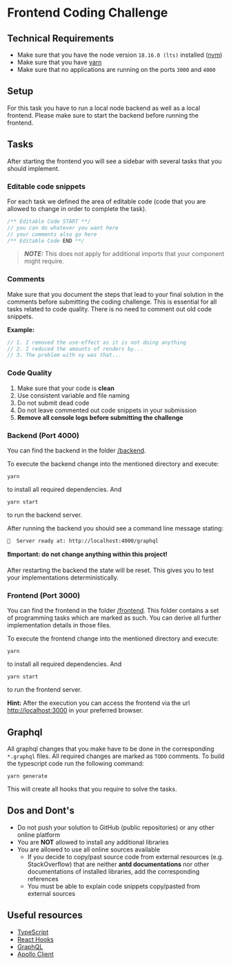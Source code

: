 # Frontend Coding Challenge

## Technical Requirements

- Make sure that you have the node version `18.16.0 (lts)` installed ([nvm](https://github.com/nvm-sh/nvm))
- Make sure that you have [yarn](https://classic.yarnpkg.com/lang/en/docs/install/#debian-stable)
- Make sure that no applications are running on the ports `3000` and `4000`


## Setup

For this task you have to run a local node backend as well as a local frontend.
Please make sure to start the backend before running the frontend.

## Tasks

After starting the frontend you will see a sidebar with several tasks that you should implement.

### Editable code snippets

For each task we defined the area of editable code (code that you are allowed to change in order to complete the task).

```typescript
/** Editable Code START **/
// you can do whatever you want here
// your comments also go here
/** Editable Code END **/
```

> **_NOTE:_**  This does not apply for additional imports that your component might require.

### Comments
Make sure that you document the steps that lead to your final solution in the comments before submitting the coding challenge.
This is essential for all tasks related to code quality. There is no need to comment out old code snippets.

**Example:**

```typescript
// 1. I removed the use-effect as it is not doing anything
// 2. I reduced the amounts of renders by...
// 3. The problem with xy was that...
```

### Code Quality

1. Make sure that your code is **clean**
2. Use consistent variable and file naming
3. Do not submit dead code
4. Do not leave commented out code snippets in your submission
3. **Remove all console logs before submitting the challenge**


### Backend (Port 4000)

You can find the backend in the folder [/backend](./backend).

To execute the backend change into the mentioned directory and execute:

```shell
yarn
```
to install all required dependencies. And

```shell
yarn start
```

to run the backend server.

After running the backend you should see a command line message stating:

```
🚀  Server ready at: http://localhost:4000/graphql
```

**❗Important: do not change anything within this project!**

After restarting the backend the state will be reset. This gives you to test your implementations deterministically.

### Frontend (Port 3000)

You can find the frontend in the folder [/frontend](./frontend). This folder contains a set of programming tasks which are marked as such.
You can derive all further implementation details in those files.

To execute the frontend change into the mentioned directory and execute:

```shell
yarn
```
to install all required dependencies. And

```shell
yarn start
```

to run the frontend server. 

**Hint:** After the execution you can access the frontend via the url [http://localhost:3000](http://localhost:3000) in your preferred browser.

## Graphql

All graphql changes that you make have to be done in the corresponding `*.graphql` files.
All required changes are marked as `TODO` comments. To build the typescript code run the following command:

```shell
yarn generate
```
This will create all hooks that you require to solve the tasks.


## Dos and Dont's

- Do not push your solution to GitHub (public repositories) or any other online platform
- You are **NOT** allowed to install any additional libraries
- You are allowed to use all online sources available
    - If you decide to copy/past source code from external resources (e.g. StackOverflow) that are neither **antd documentations** nor other documentations of installed libraries, add the corresponding references
    - You must be able to explain code snippets copy/pasted from external sources

## Useful resources
- [TypeScript](https://www.typescriptlang.org/)
- [React Hooks](https://react.dev/reference/react)
- [GraphQL](https://graphql.org/)
- [Apollo Client](https://www.apollographql.com/docs/react/)
